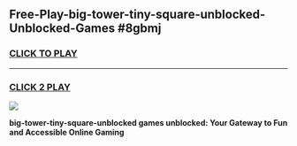 
## Free-Play-big-tower-tiny-square-unblocked-Unblocked-Games #8gbmj
<h3>
<a href="https://news.freeplayer.one?title=big-tower-tiny-square-unblocked&ref=8M">CLICK TO PLAY</a></h3>
<hr>

<h3>
<a href="https://news.freeplayer.one?title=big-tower-tiny-square-unblocked&ref=8M">CLICK 2 PLAY</a>
  
</h3>

<a href="https://news.freeplayer.one?title=big-tower-tiny-square-unblocked&ref=8M"><img src="https://clearcache.store/games.png"></a>


**big-tower-tiny-square-unblocked games unblocked: Your Gateway to Fun and Accessible Online Gaming**

